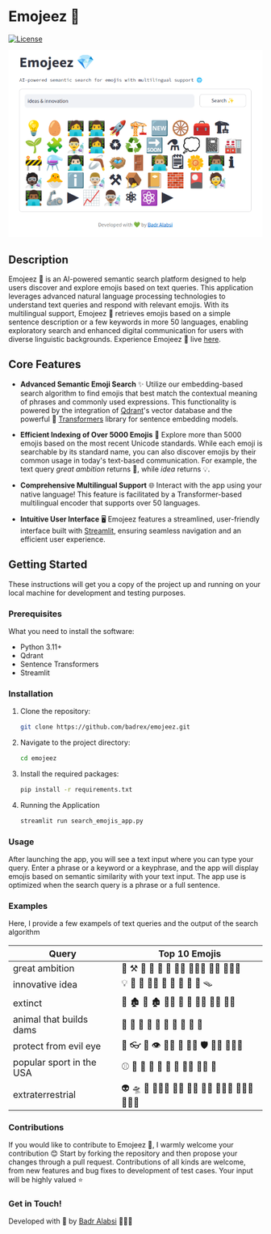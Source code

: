 # Emojeez 💎

[![License](https://img.shields.io/badge/license-MIT-blue.svg)](LICENSE)


![a snapshot of the Streamlit app](./img.png)


## Description

Emojeez 💎 is an AI-powered semantic search platform designed to help users discover and explore emojis based on text queries. This application leverages advanced natural language processing technologies to understand text queries and respond with relevant emojis. With its multilingual support, Emojeez 💎 retrieves emojis based on a simple sentence description or a few keywords in more 50 languages, enabling exploratory search and enhanced digital communication for users with diverse linguistic backgrounds. Experience Emojeez 💎 live [here](https://emojeez.streamlit.app/).


## Core Features

 - **Advanced Semantic Emoji Search** ✨ Utilize our embedding-based search algorithm to find emojis that best match the contextual meaning of phrases and commonly used expressions. This functionality is powered by the integration of [Qdrant](https://qdrant.tech/)'s vector database and the powerful 🤗 [Transformers](https://huggingface.co/docs/transformers/en/index) library for sentence embedding models.

- **Efficient Indexing of Over 5000 Emojis** 📑  Explore more than 5000 emojis based on the most recent Unicode standards. While each emoji is searchable by its standard name, you can also discover emojis by their common usage in today's text-based communication. For example, the text query *great ambition* returns 🚀, while *idea* returns 💡.

- **Comprehensive Multilingual Support** 🌐 Interact with the app using your native language! This feature is facilitated by a Transformer-based multilingual encoder that supports over 50 languages.

- **Intuitive User Interface** 🖥️ Emojeez features a streamlined, user-friendly interface built with [Streamlit](https://streamlit.io/), ensuring seamless navigation and an efficient user experience.


## Getting Started

These instructions will get you a copy of the project up and running on your local machine for development and testing purposes.

### Prerequisites

What you need to install the software:

- Python 3.11+
- Qdrant
- Sentence Transformers
- Streamlit


### Installation

1. Clone the repository:
   ```bash
   git clone https://github.com/badrex/emojeez.git

2. Navigate to the project directory:

    ```bash
    cd emojeez

3. Install the required packages:

    ```bash
    pip install -r requirements.txt

4. Running the Application

    ```bash
    streamlit run search_emojis_app.py

### Usage

After launching the app, you will see a text input where you can type your query. Enter a phrase or a keyword or a keyphrase, and the app will display emojis based on semantic similarity with your text input. The app use is optimized when the search query is a phrase or a full sentence.


### Examples 

Here, I provide a few exampels of text queries and the output of the search algorithm


<font size="4">

| Query | Top 10 Emojis |
|----------|----------|
| great ambition  | 🚀 ⚒ 💯 💸 🎯 🧗 🧗‍♂ 🧗🏽‍♂ 🏃‍♀️ 🧗🏾‍♂️  |
| innovative idea  | 💡 🥚 🧰 🧑‍💻 🚀 🧩 🛞 🌱 💭 🪤  |
| extinct  | 🦣 🏚️ 🦖 🏚 🧟‍♀ 🦤 🦕 🧟‍♀️ 🧟‍♂ 🧟‍♂️ |
| animal that builds dams | 🦫 🐃 🐏 🐐 🦬 🦦 🐂 🦛 🐺 🦙 |
| protect from evil eye | 🧿 👓 🥽 👁 🦹🏻 👀 🦹🏿 🛡️ 🦹🏼 🦹🏻‍♂ |
| popular sport in the USA | ⚾ 🏐 🏀 🏈 🥍 🏓 🏑 🤾‍♂ 🤾‍♂️ 🎾 |
| extraterrestrial | 👽 🛸 👾 👩🏼‍🚀 👩‍🚀 🧑‍🚀 👨‍🚀 👩🏽‍🚀 🧑🏻‍🚀 👩🏾‍🚀 |

</font>




### Contributions

If you would like to contribute to Emojeez 💎, I warmly welcome your contribution 😊 Start by forking the repository and then propose your changes through a pull request. Contributions of all kinds are welcome, from new features and bug fixes to development of test cases. Your input will be highly valued ⭐


### Get in Touch! 
Developed with 💚 by [Badr Alabsi](https://badrex.github.io/) 👨🏻‍💻